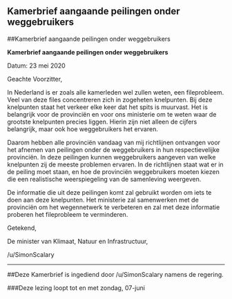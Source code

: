 ## Kamerbrief aangaande peilingen onder weggebruikers 
 
##Kamerbrief aangaande peilingen onder weggebruikers 
 
**Kamerbrief aangaande peilingen onder weggebruikers**

Datum: 23 mei 2020

Geachte Voorzitter,

In Nederland is er zoals alle kamerleden wel zullen weten, een fileprobleem. Veel van deze files concentreren zich in zogeheten knelpunten. Bij deze knelpunten staat het verkeer elke keer dat het spits is muurvast. Het is belangrijk voor de provinciën  en voor ons ministerie om te weten waar de grootste knelpunten precies liggen. Hierin zijn niet alleen de cijfers belangrijk, maar ook hoe weggebruikers het ervaren.

Daarom hebben alle provinciën vandaag van mij richtlijnen ontvangen voor het afnemen van peilingen onder de weggebruikers in hun respectievelijke provinciën. In deze peilingen kunnen weggebruikers aangeven van welke knelpunten zij de meeste problemen ervaren. 
In de richtlijnen staat wat er in de peiling moet staan, en hoe de provinciën weggebruikers moeten kiezen die een realistische weerspiegeling van de samenleving weergeven.

De informatie die uit deze peilingen komt zal gebruikt worden om iets te doen aan deze knelpunten. Het ministerie zal samenwerken met de provinciën om het wegennetwerk te verbeteren en zal met deze informatie proberen het fileprobleem te verminderen. 

Getekend,

De minister van Klimaat, Natuur en Infrastructuur,

/u/SimonScalary


---

##Deze Kamerbrief is ingediend door /u/SimonScalary namens de regering. 
 
###Deze lezing loopt tot en met zondag, 07-juni